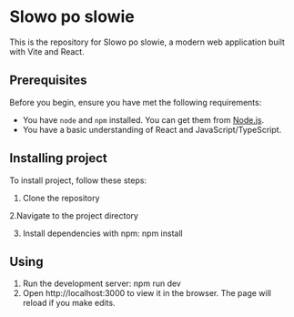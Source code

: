 # Slowo po slowie

This is the repository for Slowo po slowie, a modern web application built with Vite and React.

## Prerequisites

Before you begin, ensure you have met the following requirements:
* You have `node` and `npm` installed. You can get them from [Node.js](https://nodejs.org/).
* You have a basic understanding of React and JavaScript/TypeScript.

## Installing project

To install project, follow these steps:

1. Clone the repository

2.Navigate to the project directory

3. Install dependencies with npm: npm install

## Using

1. Run the development server: npm run dev
2. Open http://localhost:3000 to view it in the browser. The page will reload if you make edits.